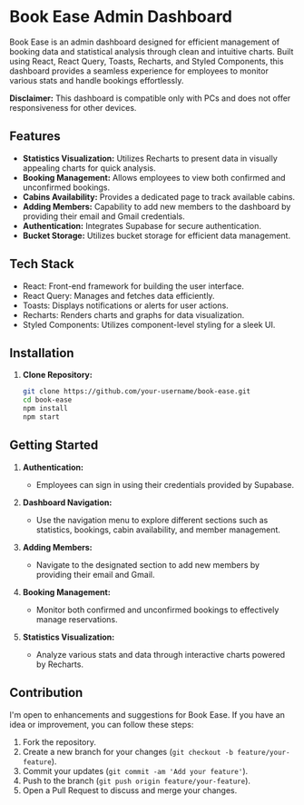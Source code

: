 # Book Ease Admin Dashboard

Book Ease is an admin dashboard designed for efficient management of booking data and statistical analysis through clean and intuitive charts. Built using React, React Query, Toasts, Recharts, and Styled Components, this dashboard provides a seamless experience for employees to monitor various stats and handle bookings effortlessly.

**Disclaimer:** This dashboard is compatible only with PCs and does not offer responsiveness for other devices.

## Features

- **Statistics Visualization:** Utilizes Recharts to present data in visually appealing charts for quick analysis.
- **Booking Management:** Allows employees to view both confirmed and unconfirmed bookings.
- **Cabins Availability:** Provides a dedicated page to track available cabins.
- **Adding Members:** Capability to add new members to the dashboard by providing their email and Gmail credentials.
- **Authentication:** Integrates Supabase for secure authentication.
- **Bucket Storage:** Utilizes bucket storage for efficient data management.

## Tech Stack

- React: Front-end framework for building the user interface.
- React Query: Manages and fetches data efficiently.
- Toasts: Displays notifications or alerts for user actions.
- Recharts: Renders charts and graphs for data visualization.
- Styled Components: Utilizes component-level styling for a sleek UI.

## Installation

1. **Clone Repository:**
   ```bash
   git clone https://github.com/your-username/book-ease.git
   cd book-ease
   npm install
   npm start

## Getting Started

1. **Authentication:**
   - Employees can sign in using their credentials provided by Supabase.
  
2. **Dashboard Navigation:**
   - Use the navigation menu to explore different sections such as statistics, bookings, cabin availability, and member management.

3. **Adding Members:**
   - Navigate to the designated section to add new members by providing their email and Gmail.

4. **Booking Management:**
   - Monitor both confirmed and unconfirmed bookings to effectively manage reservations.

5. **Statistics Visualization:**
   - Analyze various stats and data through interactive charts powered by Recharts.


## Contribution

I'm open to enhancements and suggestions for Book Ease. If you have an idea or improvement, you can follow these steps:

1. Fork the repository.
2. Create a new branch for your changes (`git checkout -b feature/your-feature`).
3. Commit your updates (`git commit -am 'Add your feature'`).
4. Push to the branch (`git push origin feature/your-feature`).
5. Open a Pull Request to discuss and merge your changes.


